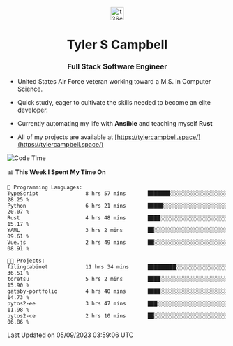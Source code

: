 <p align="center">
<a href="https://www.linkedin.com/in/t36campbell" target="blank"><img align="center" src="https://ik.imagekit.io/t36campbell/Portfolio/linkedin.png.original_m8bbGgPh6.png" alt="t36campbell" height="30" width="30" /></a>
</p>
<h1 align="center">Tyler S Campbell</h1>
<h3 align="center">Full Stack Software Engineer</h3>

* United States Air Force veteran working toward a M.S. in Computer Science.

* Quick study, eager to cultivate the skills needed to become an elite developer.

* Currently automating my life with **Ansible** and teaching myself **Rust**

* All of my projects are available at [https://tylercampbell.space/](https://tylercampbell.space/)

<!--START_SECTION:waka-->
![Code Time](http://img.shields.io/badge/Code%20Time-2%2C772%20hrs%2050%20mins-blue)

📊 **This Week I Spent My Time On** 

```text
💬 Programming Languages: 
TypeScript               8 hrs 57 mins       ███████░░░░░░░░░░░░░░░░░░   28.25 % 
Python                   6 hrs 21 mins       █████░░░░░░░░░░░░░░░░░░░░   20.07 % 
Rust                     4 hrs 48 mins       ████░░░░░░░░░░░░░░░░░░░░░   15.17 % 
YAML                     3 hrs 2 mins        ██░░░░░░░░░░░░░░░░░░░░░░░   09.61 % 
Vue.js                   2 hrs 49 mins       ██░░░░░░░░░░░░░░░░░░░░░░░   08.91 % 

🐱‍💻 Projects: 
filingcabinet            11 hrs 34 mins      █████████░░░░░░░░░░░░░░░░   36.51 % 
toretsu                  5 hrs 2 mins        ████░░░░░░░░░░░░░░░░░░░░░   15.90 % 
gatsby-portfolio         4 hrs 40 mins       ████░░░░░░░░░░░░░░░░░░░░░   14.73 % 
pytos2-ee                3 hrs 47 mins       ███░░░░░░░░░░░░░░░░░░░░░░   11.98 % 
pytos2-ce                2 hrs 10 mins       ██░░░░░░░░░░░░░░░░░░░░░░░   06.86 % 
```


 Last Updated on 05/09/2023 03:59:06 UTC
<!--END_SECTION:waka-->
